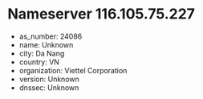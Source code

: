 # Nameserver 116.105.75.227

* as_number: 24086
* name: Unknown
* city: Da Nang
* country: VN
* organization: Viettel Corporation
* version: Unknown
* dnssec: Unknown
